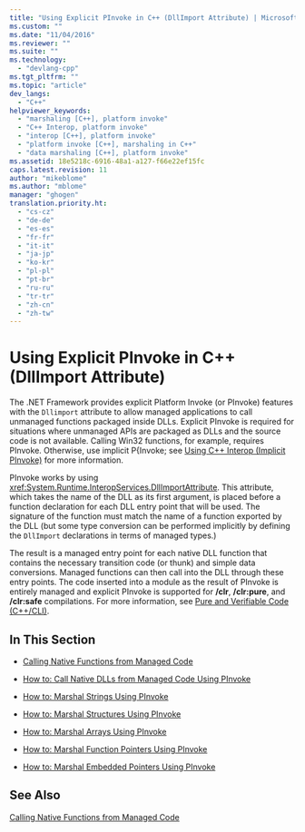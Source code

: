 ```yaml
---
title: "Using Explicit PInvoke in C++ (DllImport Attribute) | Microsoft Docs"
ms.custom: ""
ms.date: "11/04/2016"
ms.reviewer: ""
ms.suite: ""
ms.technology: 
  - "devlang-cpp"
ms.tgt_pltfrm: ""
ms.topic: "article"
dev_langs: 
  - "C++"
helpviewer_keywords: 
  - "marshaling [C++], platform invoke"
  - "C++ Interop, platform invoke"
  - "interop [C++], platform invoke"
  - "platform invoke [C++], marshaling in C++"
  - "data marshaling [C++], platform invoke"
ms.assetid: 18e5218c-6916-48a1-a127-f66e22ef15fc
caps.latest.revision: 11
author: "mikeblome"
ms.author: "mblome"
manager: "ghogen"
translation.priority.ht: 
  - "cs-cz"
  - "de-de"
  - "es-es"
  - "fr-fr"
  - "it-it"
  - "ja-jp"
  - "ko-kr"
  - "pl-pl"
  - "pt-br"
  - "ru-ru"
  - "tr-tr"
  - "zh-cn"
  - "zh-tw"
---
```

# Using Explicit PInvoke in C++ (DllImport Attribute)
The .NET Framework provides explicit Platform Invoke (or PInvoke) features with the `Dllimport` attribute to allow managed applications to call unmanaged functions packaged inside DLLs. Explicit PInvoke is required for situations where unmanaged APIs are packaged as DLLs and the source code is not available. Calling Win32 functions, for example, requires PInvoke. Otherwise, use implicit P{Invoke; see [Using C++ Interop (Implicit PInvoke)](../dotnet/using-cpp-interop-implicit-pinvoke.md) for more information.  
  
 PInvoke works by using <xref:System.Runtime.InteropServices.DllImportAttribute>. This attribute, which takes the name of the DLL as its first argument, is placed before a function declaration for each DLL entry point that will be used. The signature of the function must match the name of a function exported by the DLL (but some type conversion can be performed implicitly by defining the `DllImport` declarations in terms of managed types.)  
  
 The result is a managed entry point for each native DLL function that contains the necessary transition code (or thunk) and simple data conversions. Managed functions can then call into the DLL through these entry points. The code inserted into a module as the result of PInvoke is entirely managed and explicit PInvoke is supported for **/clr**, **/clr:pure**, and **/clr:safe** compilations. For more information, see [Pure and Verifiable Code (C++/CLI)](../dotnet/pure-and-verifiable-code-cpp-cli.md).  
  
## In This Section  
  
-   [Calling Native Functions from Managed Code](../dotnet/calling-native-functions-from-managed-code.md)  
  
-   [How to: Call Native DLLs from Managed Code Using PInvoke](../dotnet/how-to-call-native-dlls-from-managed-code-using-pinvoke.md)  
  
-   [How to: Marshal Strings Using PInvoke](../dotnet/how-to-marshal-strings-using-pinvoke.md)  
  
-   [How to: Marshal Structures Using PInvoke](../dotnet/how-to-marshal-structures-using-pinvoke.md)  
  
-   [How to: Marshal Arrays Using PInvoke](../dotnet/how-to-marshal-arrays-using-pinvoke.md)  
  
-   [How to: Marshal Function Pointers Using PInvoke](../dotnet/how-to-marshal-function-pointers-using-pinvoke.md)  
  
-   [How to: Marshal Embedded Pointers Using PInvoke](../dotnet/how-to-marshal-embedded-pointers-using-pinvoke.md)  
  
## See Also  
 [Calling Native Functions from Managed Code](../dotnet/calling-native-functions-from-managed-code.md)